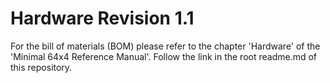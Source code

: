 # Hardware Revision 1.1

For the bill of materials (BOM) please refer to the chapter 'Hardware' of the 'Minimal 64x4 Reference Manual'. Follow the link in the root readme.md of this repository.
